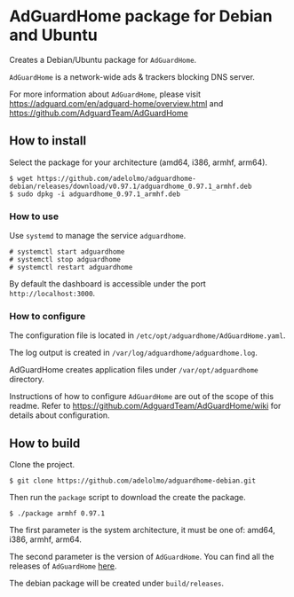 # AdGuardHome package for Debian and Ubuntu
Creates a Debian/Ubuntu package for `AdGuardHome`. 

`AdGuardHome` is a network-wide ads & trackers blocking DNS server.

For more information about `AdGuardHome`, please visit https://adguard.com/en/adguard-home/overview.html and https://github.com/AdguardTeam/AdGuardHome

## How to install
Select the package for your architecture (amd64, i386, armhf, arm64). 
```
$ wget https://github.com/adelolmo/adguardhome-debian/releases/download/v0.97.1/adguardhome_0.97.1_armhf.deb
$ sudo dpkg -i adguardhome_0.97.1_armhf.deb
```

### How to use

Use `systemd` to manage the service `adguardhome`.

```
# systemctl start adguardhome
# systemctl stop adguardhome
# systemctl restart adguardhome
```

By default the dashboard is accessible under the port `http://localhost:3000`.

### How to configure

The configuration file is located in `/etc/opt/adguardhome/AdGuardHome.yaml`.

The log output is created in `/var/log/adguardhome/adguardhome.log`.

AdGuardHome creates application files under `/var/opt/adguardhome` directory.

Instructions of how to configure `AdGuardHome` are out of the scope of this readme.
Refer to https://github.com/AdguardTeam/AdGuardHome/wiki for details about configuration.

## How to build

Clone the project.

```
$ git clone https://github.com/adelolmo/adguardhome-debian.git
```

Then run the `package` script to download the create the package.

```
$ ./package armhf 0.97.1
```
The first parameter is the system architecture, it must be one of: amd64, i386, armhf, arm64. 

The second parameter is the version of `AdGuardHome`. You can find all the releases of `AdGuardHome` [here](https://github.com/AdguardTeam/AdGuardHome/releases). 

The debian package will be created under `build/releases`.